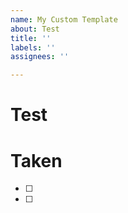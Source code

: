 ```yaml
---
name: My Custom Template
about: Test
title: ''
labels: ''
assignees: ''

---
```


# Test

# Taken

- [ ] 
- [ ]
